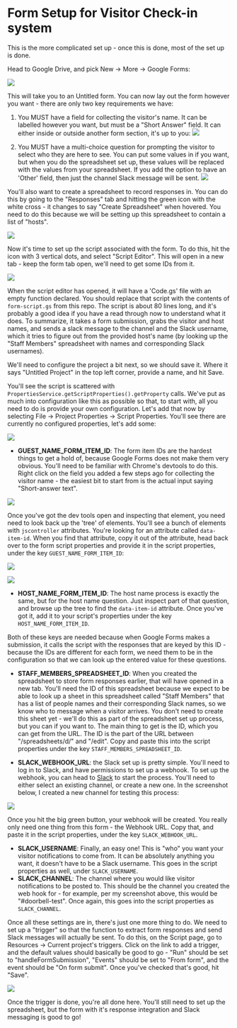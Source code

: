 # Form Setup for Visitor Check-in system

This is the more complicated set up - once this is done, most of the set up is done.

Head to Google Drive, and pick New -> More -> Google Forms:

![](screenshots/creating-new-form.png)

This will take you to an Untitled form. You can now lay out the form however you want - there are only two key requirements we have:

1. You MUST have a field for collecting the visitor's name. It can be labelled however you want, but must be a "Short Answer" field. It can either inside or outside another form section, it's up to you:
  ![](screenshots/creating-visitor-name-field.png)

2. You MUST have a multi-choice question for prompting the visitor to select who they are here to see. You can put some values in if you want, but when you do the spreadsheet set up, these values will be replaced with the values from your spreadsheet. If you add the option to have an 'Other' field, then just the channel Slack message will be sent.
  ![](screenshots/creating-host-name-field.png)

You'll also want to create a spreadsheet to record responses in. You can do this by going to the "Responses" tab and hitting the green icon with the white cross - it changes to say "Create Spreadsheet" when hovered. You need to do this because we will be setting up this spreadsheet to contain a list of "hosts".

![](screenshots/setting-up-spreadsheet-for-form.png)

Now it's time to set up the script associated with the form. To do this, hit the icon with 3 vertical dots, and select "Script Editor". This will open in a new tab - keep the form tab open, we'll need to get some IDs from it.

![](screenshots/form-menu-with-script-editor.png)


When the script editor has opened, it will have a 'Code.gs' file with an empty function declared. You should replace that script with the contents of `form-script.gs` from this repo. The script is about 80 lines long, and it's probably a good idea if you have a read through now to understand what it does. To summarize, it takes a form submission, grabs the visitor and host names, and sends a slack message to the channel and the Slack username, which it tries to figure out from the provided host's name (by looking up the "Staff Members" spreadsheet with names and corresponding Slack usernames).

We'll need to configure the project a bit next, so we should save it. Where it says "Untitled Project" in the top left corner, provide a name, and hit Save.

You'll see the script is scattered with `PropertiesService.getScriptProperties().getProperty` calls. We've put as much into configuration like this as possible so that, to start with, all you need to do is provide your own configuration. Let's add that now by selecting File -> Project Properties -> Script Properties. You'll see there are currently no configured properties, let's add some:

![](screenshots/no-settings.png)

* **GUEST_NAME_FORM_ITEM_ID**: The form item IDs are the hardest things to get a hold of, because Google Forms does not make them very obvious. You'll need to be familiar with Chrome's devtools to do this. Right click on the field you added a few steps ago for collecting the visitor name - the easiest bit to start from is the actual input saying "Short-answer text".

![](screenshots/inspect-element-visitor-name.png)

Once you've got the dev tools open and inspecting that element, you need need to look back up the 'tree' of elements. You'll see a bunch of elements with `jscontroller` attributes. You're looking for an attribute called `data-item-id`. When you find that attribute, copy it out of the attribute, head back over to the form script properties and provide it in the script properties, under the key `GUEST_NAME_FORM_ITEM_ID`:

![](screenshots/selecting-item-id.png)

![](screenshots/entering-settings.png)

* **HOST_NAME_FORM_ITEM_ID**: The host name process is exactly the same, but for the host name question. Just inspect part of that question, and browse up the tree to find the `data-item-id` attribute. Once you've got it, add it to your script's properties under the key `HOST_NAME_FORM_ITEM_ID`.

Both of these keys are needed because when Google Forms makes a submission, it calls the script with the responses that are keyed by this ID - because the IDs are different for each form, we need them to be in the configuration so that we can look up the entered value for these questions.

* **STAFF_MEMBERS_SPREADSHEET_ID**: When you created the spreadsheet to store form responses earlier, that will have opened in a new tab. You'll need the ID of this spreadsheet because we expect to be able to look up a sheet in this spreadsheet called "Staff Members" that has a list of people names and their corresponding Slack names, so we know who to message when a visitor arrives. You don't need to create this sheet yet - we'll do this as part of the spreadsheet set up process, but you can if you want to. The main thing to get is the ID, which you can get from the URL. The ID is the part of the URL between "/spreadsheets/d/" and "/edit". Copy and paste this into the script properties under the key `STAFF_MEMBERS_SPREADSHEET_ID`.

* **SLACK_WEBHOOK_URL**: the Slack set up is pretty simple. You'll need to log in to Slack, and have permissions to set up a webhook. To set up the webhook, you can head to [Slack](https://my.slack.com/services/new/incoming-webhook/) to start the process. You'll need to either select an existing channel, or create a new one. In the screenshot below, I created a new channel for testing this process:

![](screenshots/new-webhook-form.png)

Once you hit the big green button, your webhook will be created. You really only need one thing from this form - the Webhook URL. Copy that, and paste it in the script properties, under the key `SLACK_WEBHOOK_URL`.

* **SLACK_USERNAME**: Finally, an easy one! This is "who" you want your visitor notifications to come from. It can be absolutely anything you want, it doesn't have to be a Slack username. This goes in the script properties as well, under `SLACK_USERNAME`.
* **SLACK_CHANNEL**: The channel where you would like visitor notifications to be posted to. This should be the channel you created the web hook for - for example, per my screenshot above, this would be "#doorbell-test". Once again, this goes into the script properties as `SLACK_CHANNEL`.

Once all these settings are in, there's just one more thing to do. We need to set up a "trigger" so that the function to extract form responses and send Slack messages will actually be sent. To do this, on the Script page, go to Resources -> Current project's triggers. Click on the link to add a trigger, and the default values should basically be good to go - "Run" should be set to "handleFormSubmission", "Events" should be set to "From form", and the event should be "On form submit". Once you've checked that's good, hit "Save".

![](screenshots/form-triggers.png)

Once the trigger is done, you're all done here. You'll still need to set up the spreadsheet, but the form with it's response integration and Slack messaging is good to go!
